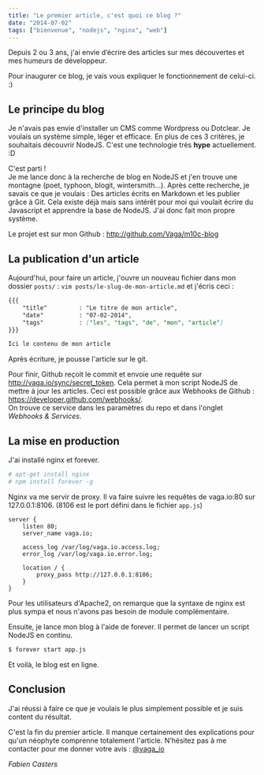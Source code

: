 ```yaml
---
title: "Le premier article, c'est quoi ce blog ?"
date: "2014-07-02"
tags: ["bienvenue", "nodejs", "nginx", "web"]
---
```


Depuis 2 ou 3 ans, j'ai envie d’écrire des articles sur mes découvertes et mes humeurs de développeur.

Pour inaugurer ce blog, je vais vous expliquer le fonctionnement de celui-ci. :)

## Le principe du blog

Je n'avais pas envie d'installer un CMS comme Wordpress ou Dotclear. Je voulais un système simple, léger et efficace.
En plus de ces 3 critères, je souhaitais découvrir NodeJS. C'est une technologie très **hype** actuellement. :D

C'est parti !  
Je me lance donc à la recherche de blog en NodeJS et j'en trouve une montagne (poet, typhoon, blogit, wintersmith...).
Après cette recherche, je savais ce que je voulais : Des articles écrits en Markdown et les publier grâce à Git.
Cela existe déjà mais sans intérêt pour moi qui voulait écrire du Javascript et apprendre la base de NodeJS. J'ai donc fait mon propre système.

Le projet est sur mon Github : http://github.com/Vaga/m10c-blog

## La publication d'un article

Aujourd'hui, pour faire un article, j'ouvre un nouveau fichier dans mon dossier `posts/` : `vim posts/le-slug-de-mon-article.md` et j'écris ceci :
```markdown
{{{
    "title"         : "Le titre de mon article",
    "date"          : "07-02-2014",
    "tags"          : ["les", "tags", "de", "mon", "article"]
}}}

Ici le contenu de mon article

```
Après écriture, je pousse l'article sur le git.

Pour finir, Github reçoit le commit et envoie une requête sur http://vaga.io/sync/secret_token. Cela permet à mon script NodeJS de mettre à jour les articles.
Ceci est possible grâce aux Webhooks de Github : https://developer.github.com/webhooks/.  
On trouve ce service dans les paramètres du repo et dans l'onglet *Webhooks & Services*.

## La mise en production

J'ai installé nginx et forever.
```bash
# apt-get install nginx
# npm install forever -g
```
Nginx va me servir de proxy. Il va faire suivre les requêtes de vaga.io:80 sur 127.0.0.1:8106. (8106 est le port défini dans le fichier `app.js`)
```nginx
server {
    listen 80;
    server_name vaga.io;

    access_log /var/log/vaga.io.access.log;
    error_log /var/log/vaga.io.error.log;

    location / {
        proxy_pass http://127.0.0.1:8106;
    }
}
```
Pour les utilisateurs d'Apache2, on remarque que la syntaxe de nginx est plus sympa et nous n'avons pas besoin de module complémentaire.

Ensuite, je lance mon blog à l'aide de forever. Il permet de lancer un script NodeJS en continu.
```bash
$ forever start app.js
```
Et voilà, le blog est en ligne.

## Conclusion

J'ai réussi à faire ce que je voulais le plus simplement possible et je suis content du résultat.

C'est la fin du premier article.
Il manque certainement des explications pour qu'un néophyte comprenne totalement l'article.
N’hésitez pas à me contacter pour me donner votre avis : [@vaga_io](http://twitter.com/vaga_io)

*Fabien Casters*

